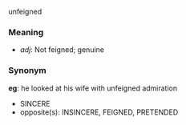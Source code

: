 unfeigned
### Meaning
+ _adj_: Not feigned; genuine

### Synonym

__eg__: he looked at his wife with unfeigned admiration

+ SINCERE
+ opposite(s): INSINCERE, FEIGNED, PRETENDED


